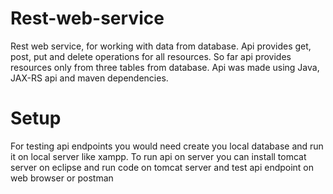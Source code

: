 # Rest-web-service
Rest web service, for working with data from database. Api provides get, post, put and delete operations for all resources. So far api provides resources only from three tables from database. Api was made using Java, JAX-RS api and maven dependencies.

# Setup
For testing api endpoints you would need create you local database and run it on local server like xampp. To run api on server you can install tomcat server on eclipse and run code on tomcat server and test api endpoint on web browser or postman
